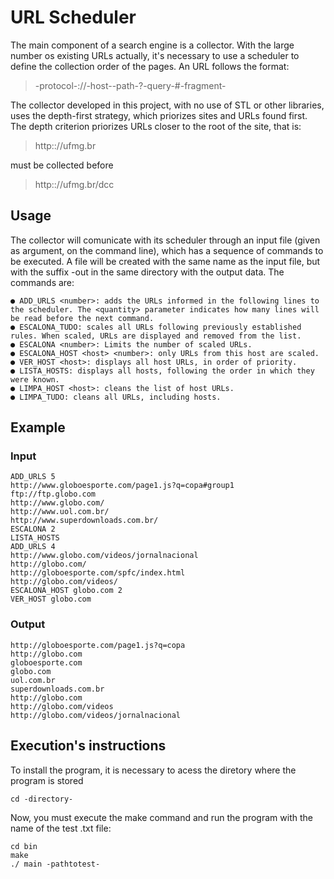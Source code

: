 # URL Scheduler

The main component of a search engine is a collector. With the large number os existing URLs actually, it's necessary to use a scheduler to define the collection order of the pages. An URL follows the format:
> -protocol-://-host--path-?-query-#-fragment-
  
The collector developed in this project, with no use of STL or other libraries, uses the depth-first strategy, which priorizes sites and URLs found first. The depth criterion priorizes URLs closer to the root of the site, that is:
> http:://ufmg.br 

must be collected before 
> http:://ufmg.br/dcc

## Usage
The collector will comunicate with its scheduler through an input file (given as argument, on the command line), which has a sequence of commands to be executed. A file will be created with the same name as the input file, but with the suffix -out in the same directory with the output data. The commands are:
```
● ADD_URLS <number>: adds the URLs informed in the following lines to the scheduler. The <quantity> parameter indicates how many lines will be read before the next command.
● ESCALONA_TUDO: scales all URLs following previously established rules. When scaled, URLs are displayed and removed from the list. 
● ESCALONA <number>: Limits the number of scaled URLs.
● ESCALONA_HOST <host> <number>: only URLs from this host are scaled.
● VER_HOST <host>: displays all host URLs, in order of priority.
● LISTA_HOSTS: displays all hosts, following the order in which they were known.
● LIMPA_HOST <host>: cleans the list of host URLs. 
● LIMPA_TUDO: cleans all URLs, including hosts.
```
 
## Example
### Input
```
ADD_URLS 5
http://www.globoesporte.com/page1.js?q=copa#group1
ftp://ftp.globo.com
http://www.globo.com/
http://www.uol.com.br/
http://www.superdownloads.com.br/
ESCALONA 2
LISTA_HOSTS
ADD_URLS 4
http://www.globo.com/videos/jornalnacional
http://globo.com/
http://globoesporte.com/spfc/index.html
http://globo.com/videos/
ESCALONA_HOST globo.com 2 
VER_HOST globo.com
```
  
### Output
```
http://globoesporte.com/page1.js?q=copa
http://globo.com
globoesporte.com
globo.com
uol.com.br
superdownloads.com.br  
http://globo.com
http://globo.com/videos
http://globo.com/videos/jornalnacional
```

## Execution's instructions
To install the program, it is necessary to acess the diretory where the program is stored
```
cd -directory-
```

Now, you must execute the make command and run the program with the name of the test .txt file:
```
cd bin
make
./ main -pathtotest-
```



